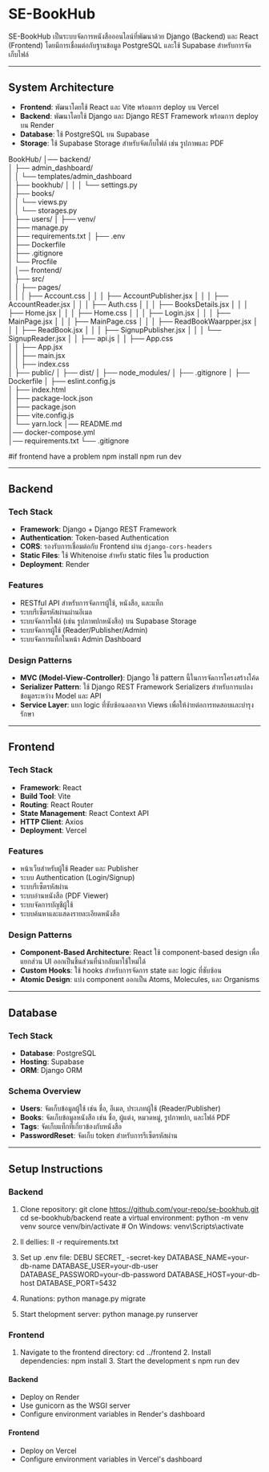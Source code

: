 # SE-BookHub

SE-BookHub เป็นระบบจัดการหนังสือออนไลน์ที่พัฒนาด้วย Django (Backend) และ React (Frontend) โดยมีการเชื่อมต่อกับฐานข้อมูล PostgreSQL และใช้ Supabase สำหรับการจัดเก็บไฟล์

---

## **System Architecture**

- **Frontend**: พัฒนาโดยใช้ React และ Vite พร้อมการ deploy บน Vercel
- **Backend**: พัฒนาโดยใช้ Django และ Django REST Framework พร้อมการ deploy บน Render
- **Database**: ใช้ PostgreSQL บน Supabase
- **Storage**: ใช้ Supabase Storage สำหรับจัดเก็บไฟล์ เช่น รูปภาพและ PDF

BookHub/
│── backend/    
│   ├── admin_dashboard/    
│   │   └── templates/admin_dashboard    
│   ├── bookhub/ 
│   │   │   └── settings.py    
│   ├── books/  
│   │   └── views.py   
│   │   └── storages.py   
│   ├── users/
│   ├── venv/                  
│   ├── manage.py        
│   ├── requirements.txt 
│   ├── .env             
│   ├── Dockerfile      
│   ├── .gitignore   
│   └── Procfile          
│
│── frontend/            
│   ├── src/             
│   │   ├── pages/       
│   │   │   ├── Account.css
│   │   │   ├── AccountPublisher.jsx 
│   │   │   ├── AccountReader.jsx 
│   │   │   ├── Auth.css
│   │   │   ├── BooksDetails.jsx
│   │   │   ├── Home.jsx 
│   │   │   ├── Home.css
│   │   │   ├── Login.jsx
│   │   │   ├── MainPage.jsx 
│   │   │   ├── MainPage.css
│   │   │   ├── ReadBookWaarpper.jsx
│   │   │   ├── ReadBook.jsx 
│   │   │   ├── SignupPublisher.jsx
│   │   │   └── SignupReader.jsx 
│   │   ├── api.js 
│   │   ├── App.css      
│   │   ├── App.jsx      
│   │   ├── main.jsx     
│   │   ├── index.css    
│   ├── public/
│   ├── dist/
│   ├── node_modules/
│   ├── .gitignore
│   ├── Dockerfile
│   ├── eslint.config.js       
│   ├── index.html   
│   ├── package-lock.json     
│   ├── package.json            
│   ├── vite.config.js   
│   └── yarn.lock
│── README.md     
│── docker-compose.yml       
│── requirements.txt 
└── .gitignore           

#if frontend have a problem
npm install 
npm run dev

---

## **Backend**

### **Tech Stack**
- **Framework**: Django + Django REST Framework
- **Authentication**: Token-based Authentication
- **CORS**: รองรับการเชื่อมต่อกับ Frontend ผ่าน `django-cors-headers`
- **Static Files**: ใช้ Whitenoise สำหรับ static files ใน production
- **Deployment**: Render

### **Features**
- RESTful API สำหรับการจัดการผู้ใช้, หนังสือ, และแท็ก
- ระบบรีเซ็ตรหัสผ่านผ่านอีเมล
- ระบบจัดการไฟล์ (เช่น รูปภาพปกหนังสือ) บน Supabase Storage
- ระบบจัดการผู้ใช้ (Reader/Publisher/Admin)
- ระบบจัดการแท็กในหน้า Admin Dashboard

### **Design Patterns**
- **MVC (Model-View-Controller)**: Django ใช้ pattern นี้ในการจัดการโครงสร้างโค้ด
- **Serializer Pattern**: ใช้ Django REST Framework Serializers สำหรับการแปลงข้อมูลระหว่าง Model และ API
- **Service Layer**: แยก logic ที่ซับซ้อนออกจาก Views เพื่อให้ง่ายต่อการทดสอบและบำรุงรักษา

---

## **Frontend**

### **Tech Stack**
- **Framework**: React
- **Build Tool**: Vite
- **Routing**: React Router
- **State Management**: React Context API
- **HTTP Client**: Axios
- **Deployment**: Vercel

### **Features**
- หน้าเว็บสำหรับผู้ใช้ Reader และ Publisher
- ระบบ Authentication (Login/Signup)
- ระบบรีเซ็ตรหัสผ่าน
- ระบบอ่านหนังสือ (PDF Viewer)
- ระบบจัดการบัญชีผู้ใช้
- ระบบค้นหาและแสดงรายละเอียดหนังสือ

### **Design Patterns**
- **Component-Based Architecture**: React ใช้ component-based design เพื่อแยกส่วน UI ออกเป็นชิ้นส่วนที่นำกลับมาใช้ใหม่ได้
- **Custom Hooks**: ใช้ hooks สำหรับการจัดการ state และ logic ที่ซับซ้อน
- **Atomic Design**: แบ่ง component ออกเป็น Atoms, Molecules, และ Organisms

---

## **Database**

### **Tech Stack**
- **Database**: PostgreSQL
- **Hosting**: Supabase
- **ORM**: Django ORM

### **Schema Overview**
- **Users**: จัดเก็บข้อมูลผู้ใช้ เช่น ชื่อ, อีเมล, ประเภทผู้ใช้ (Reader/Publisher)
- **Books**: จัดเก็บข้อมูลหนังสือ เช่น ชื่อ, ผู้แต่ง, หมวดหมู่, รูปภาพปก, และไฟล์ PDF
- **Tags**: จัดเก็บแท็กที่เกี่ยวข้องกับหนังสือ
- **PasswordReset**: จัดเก็บ token สำหรับการรีเซ็ตรหัสผ่าน

---

## **Setup Instructions**

### **Backend**
1. Clone repository:
      git clone https://github.com/your-repo/se-bookhub.git
   cd se-bookhub/backend
   reate a virtual environment:
      python -m venv venv
   source venv/bin/activate  # On Windows: venv\Scripts\activate
   
3. ll dellies:
    ll -r requirements.txt
   
4. Set up .env file:
      DEBU   SECRET_   -secret-key
   DATABASE_NAME=your-db-name
   DATABASE_USER=your-db-user
   DATABASE_PASSWORD=your-db-password
   DATABASE_HOST=your-db-host
   DATABASE_PORT=5432
   
5. Runations:
      python manage.py migrate
   
6. Start thelopment server:
      python manage.py runserver
   
### **Frontend**
1. Navigate to the frontend directory:
      cd ../frontend
   2. Install dependencies:
      npm install
   3. Start the development s
   npm run dev
   
#### **Backend**
- Deploy on Render
- Use gunicorn as the WSGI server
- Configure environment variables in Render's dashboard

#### **Frontend**
- Deploy on Vercel
- Configure environment variables in Vercel's dashboard

